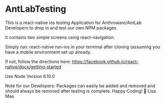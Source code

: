 # AntLabTesting
This is a react-native ios testing Application for Anthroware/AntLab Developers to drop in and test our own NPM packages.

It contains two simple screens using react-navigation.

Simply run: react-native run-ios
in your terminal after cloning (assuming you have a mobile environment set up already.

If not, follow the directions here: https://facebook.github.io/react-native/docs/getting-started

Use Node Version 8.10.0


Note for our Developers: Packages can easily be added and removed and should always be removed after testing is complete.
Happy Coding! 💛 Lisa Mae
